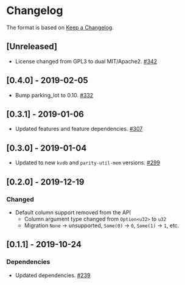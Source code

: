 # Changelog

The format is based on [Keep a Changelog].

[Keep a Changelog]: http://keepachangelog.com/en/1.0.0/

## [Unreleased]
- License changed from GPL3 to dual MIT/Apache2. [#342](https://github.com/paritytech/parity-common/pull/342)

## [0.4.0] - 2019-02-05
- Bump parking_lot to 0.10. [#332](https://github.com/paritytech/parity-common/pull/332)

## [0.3.1] - 2019-01-06
- Updated features and feature dependencies. [#307](https://github.com/paritytech/parity-common/pull/307)

## [0.3.0] - 2019-01-04
- Updated to new `kvdb` and `parity-util-mem` versions. [#299](https://github.com/paritytech/parity-common/pull/299)

## [0.2.0] - 2019-12-19
### Changed
- Default column support removed from the API
  - Column argument type changed from `Option<u32>` to `u32`
  - Migration `None` -> unsupported, `Some(0)` -> `0`, `Some(1)` -> `1`, etc.

## [0.1.1] - 2019-10-24
### Dependencies
- Updated dependencies. [#239](https://github.com/paritytech/parity-common/pull/239)
